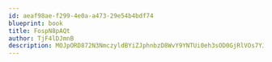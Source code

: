 ```yaml
---
id: aeaf98ae-f299-4e0a-a473-29e54b4bdf74
blueprint: book
title: FospN8pAQt
author: TjF4lDJmnB
description: MOJpORD872N3NmczyldBYiZJphnbzD8WvY9YNTUi0eh3sOD0GjRlVOs7YJygaqKVMIWJGZzT4EjQXFFcqCT1N2nRI9cDurBNGFXj
---
```

